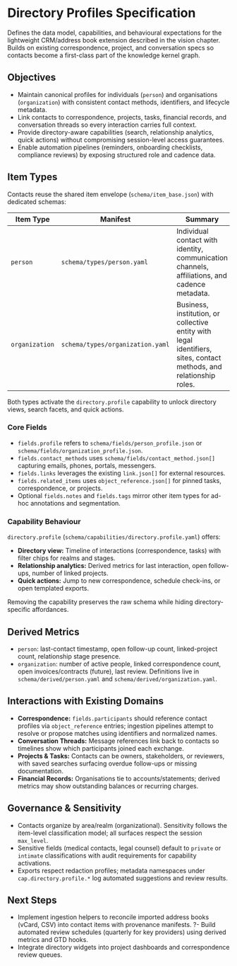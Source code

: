 # Directory Profiles Specification

Defines the data model, capabilities, and behavioural expectations for the
lightweight CRM/address book extension described in the vision chapter. Builds
on existing correspondence, project, and conversation specs so contacts become a
first-class part of the knowledge kernel graph.

## Objectives
- Maintain canonical profiles for individuals (`person`) and organisations
  (`organization`) with consistent contact methods, identifiers, and lifecycle
  metadata.
- Link contacts to correspondence, projects, tasks, financial records, and
  conversation threads so every interaction carries full context.
- Provide directory-aware capabilities (search, relationship analytics, quick
  actions) without compromising session-level access guarantees.
- Enable automation pipelines (reminders, onboarding checklists, compliance
  reviews) by exposing structured role and cadence data.

## Item Types
Contacts reuse the shared item envelope (`schema/item_base.json`) with dedicated
schemas:

| Item Type | Manifest | Summary |
| --- | --- | --- |
| `person` | `schema/types/person.yaml` | Individual contact with identity, communication channels, affiliations, and cadence metadata. |
| `organization` | `schema/types/organization.yaml` | Business, institution, or collective entity with legal identifiers, sites, contact methods, and relationship roles. |

Both types activate the `directory.profile` capability to unlock directory views,
search facets, and quick actions.

### Core Fields
- `fields.profile` refers to `schema/fields/person_profile.json` or
  `schema/fields/organization_profile.json`.
- `fields.contact_methods` uses `schema/fields/contact_method.json[]` capturing
  emails, phones, portals, messengers.
- `fields.links` leverages the existing `link.json[]` for external resources.
- `fields.related_items` uses `object_reference.json[]` for pinned tasks,
  correspondence, or projects.
- Optional `fields.notes` and `fields.tags` mirror other item types for ad-hoc
  annotations and segmentation.

### Capability Behaviour
`directory.profile` (`schema/capabilities/directory.profile.yaml`) offers:
- **Directory view:** Timeline of interactions (correspondence, tasks) with filter
  chips for realms and stages.
- **Relationship analytics:** Derived metrics for last interaction, open follow-ups,
  number of linked projects.
- **Quick actions:** Jump to new correspondence, schedule check-ins, or open
  templated exports.

Removing the capability preserves the raw schema while hiding directory-specific
affordances.

## Derived Metrics
- `person`: last-contact timestamp, open follow-up count, linked-project count,
  relationship stage presence.
- `organization`: number of active people, linked correspondence count, open
  invoices/contracts (future), last review.
Definitions live in `schema/derived/person.yaml` and `schema/derived/organization.yaml`.

## Interactions with Existing Domains
- **Correspondence:** `fields.participants` should reference contact profiles via
  `object_reference` entries; ingestion pipelines attempt to resolve or propose
  matches using identifiers and normalized names.
- **Conversation Threads:** Message references link back to contacts so timelines
  show which participants joined each exchange.
- **Projects & Tasks:** Contacts can be owners, stakeholders, or reviewers, with
  saved searches surfacing overdue follow-ups or missing documentation.
- **Financial Records:** Organisations tie to accounts/statements; derived metrics
  may show outstanding balances or recurring charges.

## Governance & Sensitivity
- Contacts organize by area/realm (organizational). Sensitivity follows the
  item-level classification model; all surfaces respect the session `max_level`.
- Sensitive fields (medical contacts, legal counsel) default to `private` or
  `intimate` classifications with audit requirements for capability activations.
- Exports respect redaction profiles; metadata namespaces under
  `cap.directory.profile.*` log automated suggestions and review results.

## Next Steps
- Implement ingestion helpers to reconcile imported address books (vCard, CSV)
  into contact items with provenance manifests.
?- Build automated review schedules (quarterly for key providers) using derived
  metrics and GTD hooks.
- Integrate directory widgets into project dashboards and correspondence review
  queues.
